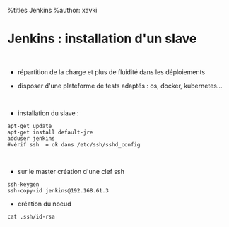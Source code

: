 %titles Jenkins
%author: xavki


# Jenkins : installation d'un slave


<br>


* répartition de la charge et plus de fluidité dans les déploiements

* disposer d'une plateforme de tests adaptés : os, docker, kubernetes...

<br>


* installation du slave :

```
apt-get update 
apt-get install default-jre
adduser jenkins
#vérif ssh  = ok dans /etc/ssh/sshd_config
```

<br>


* sur le master création d'une clef ssh

```
ssh-keygen
ssh-copy-id jenkins@192.168.61.3
```

* création du noeud

```
cat .ssh/id-rsa
```

